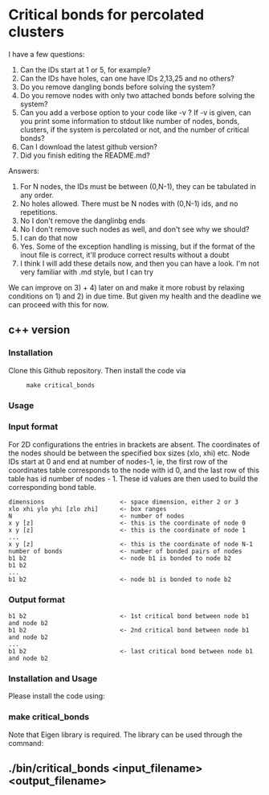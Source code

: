 # Critical bonds for percolated clusters

I have a few questions: 
1) Can the IDs start at 1 or 5, for example?
2) Can the IDs have holes, can one have IDs 2,13,25 and no others?
3) Do you remove dangling bonds before solving the system?
4) Do you remove nodes with only two attached bonds before solving the system? 
5) Can you add a verbose option to your code like -v ? If -v is given, can you print
some information to stdout like number of nodes, bonds, clusters, if the system is percolated
or not, and the number of critical bonds? 
6) Can I download the latest github version? 
7) Did you finish editing the README.md? 

Answers:
1) For N nodes, the IDs must be between (0,N-1), they can be tabulated in any order.
2) No holes allowed. There must be N nodes with (0,N-1) ids, and no repetitions.
3) No I don't remove the danglinbg ends
4) No I don't remove such nodes as well, and don't see why we should?
5) I can do that now
6) Yes. Some of the exception handling is missing, but if the format of the inout file is correct, it'll produce correct results without a doubt
7) I think I will add these details now, and then you can have a look. I'm not very familiar with .md style, but I can try

We can improve on 3) + 4) later on and make it more robust by relaxing conditions on 1) and 2) in due time. But given my health and the deadline we can proceed with this for now.

## c++ version

### Installation

Clone this Github repository. Then install the code via 

         make critical_bonds

### Usage

### Input format 

For 2D configurations the entries in brackets are absent. The coordinates of the nodes should be between the specified box sizes (xlo, xhi) etc. Node IDs start at 0 and end at number of nodes-1, ie, the first row of the coordinates table corresponds to the node with id 0, and the last row of this table has id number of nodes - 1. These id values are then used to build the corresponding bond table.

    dimensions                     <- space dimension, either 2 or 3
    xlo xhi ylo yhi [zlo zhi]      <- box ranges
    N                              <- number of nodes
    x y [z]                        <- this is the coordinate of node 0
    x y [z]                        <- this is the coordinate of node 1
    ...
    x y [z]                        <- this is the coordinate of node N-1
    number of bonds                <- number of bonded pairs of nodes
    b1 b2                          <- node b1 is bonded to node b2
    b1 b2                          
    ...
    b1 b2                          <- node b1 is bonded to node b2

### Output format

    b1 b2                          <- 1st critical bond between node b1 and node b2
    b1 b2                          <- 2nd critical bond between node b1 and node b2
    ...
    b1 b2                          <- last critical bond between node b1 and node b2


### Installation and Usage

Please install the code using:

### make critical_bonds

Note that Eigen library is required. The library can be used through the command:

## ./bin/critical_bonds <input_filename> <output_filename>
